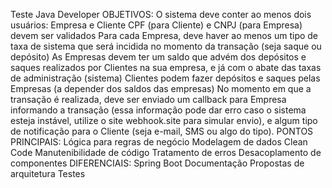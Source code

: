 Teste Java Developer
OBJETIVOS:
O sistema deve conter ao menos dois usuários: Empresa e Cliente
CPF (para Cliente) e CNPJ (para Empresa) devem ser validados
Para cada Empresa, deve haver ao menos um tipo de taxa de sistema que será
incidida no momento da transação (seja saque ou depósito)
As Empresas devem ter um saldo que advém dos depósitos e saques realizados por
Clientes na sua empresa, e já com o abate das taxas de administração (sistema)
Clientes podem fazer depósitos e saques pelas Empresas (a depender dos saldos
das empresas)
No momento em que a transação é realizada, deve ser enviado um callback para
Empresa informando a transação (essa informação pode dar erro caso o sistema
esteja instável, utilize o site webhook.site para simular envio), e algum tipo de
notificação para o Cliente (seja e-mail, SMS ou algo do tipo).
PONTOS PRINCIPAIS:
Lógica para regras de negócio
Modelagem de dados
Clean Code
Manutenibilidade de código
Tratamento de erros
Desacoplamento de componentes
DIFERENCIAIS:
Spring Boot
Documentação
Propostas de arquitetura
Testes
